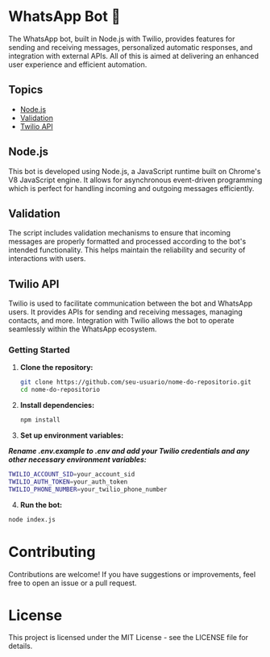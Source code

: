 # WhatsApp Bot 🤖

The WhatsApp bot, built in Node.js with Twilio, provides features for sending and receiving messages, personalized automatic responses, and integration with external APIs. All of this is aimed at delivering an enhanced user experience and efficient automation.

## Topics

- [Node.js](#nodejs)
- [Validation](#validation)
- [Twilio API](#twilio-api)

## Node.js

This bot is developed using Node.js, a JavaScript runtime built on Chrome's V8 JavaScript engine. It allows for asynchronous event-driven programming which is perfect for handling incoming and outgoing messages efficiently.

## Validation

The script includes validation mechanisms to ensure that incoming messages are properly formatted and processed according to the bot's intended functionality. This helps maintain the reliability and security of interactions with users.

## Twilio API

Twilio is used to facilitate communication between the bot and WhatsApp users. It provides APIs for sending and receiving messages, managing contacts, and more. Integration with Twilio allows the bot to operate seamlessly within the WhatsApp ecosystem.

### Getting Started

1. **Clone the repository:**

   ```bash
   git clone https://github.com/seu-usuario/nome-do-repositorio.git
   cd nome-do-repositorio

2. **Install dependencies:**
   ```bash
   npm install
   ```
3. **Set up environment variables:**

***Rename .env.example to .env and add your Twilio credentials and any other necessary environment variables:***

```bash
TWILIO_ACCOUNT_SID=your_account_sid
TWILIO_AUTH_TOKEN=your_auth_token
TWILIO_PHONE_NUMBER=your_twilio_phone_number
```

4. **Run the bot:**

```bash
node index.js
```

# Contributing

Contributions are welcome! If you have suggestions or improvements, feel free to open an issue or a pull request.

# License

This project is licensed under the MIT License - see the LICENSE file for details.
